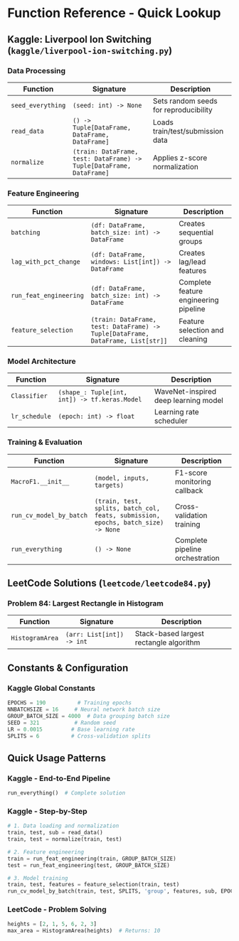 # Function Reference - Quick Lookup

## Kaggle: Liverpool Ion Switching (`kaggle/liverpool-ion-switching.py`)

### Data Processing
| Function | Signature | Description |
|----------|-----------|-------------|
| `seed_everything` | `(seed: int) -> None` | Sets random seeds for reproducibility |
| `read_data` | `() -> Tuple[DataFrame, DataFrame, DataFrame]` | Loads train/test/submission data |
| `normalize` | `(train: DataFrame, test: DataFrame) -> Tuple[DataFrame, DataFrame]` | Applies z-score normalization |

### Feature Engineering
| Function | Signature | Description |
|----------|-----------|-------------|
| `batching` | `(df: DataFrame, batch_size: int) -> DataFrame` | Creates sequential groups |
| `lag_with_pct_change` | `(df: DataFrame, windows: List[int]) -> DataFrame` | Creates lag/lead features |
| `run_feat_engineering` | `(df: DataFrame, batch_size: int) -> DataFrame` | Complete feature engineering pipeline |
| `feature_selection` | `(train: DataFrame, test: DataFrame) -> Tuple[DataFrame, DataFrame, List[str]]` | Feature selection and cleaning |

### Model Architecture
| Function | Signature | Description |
|----------|-----------|-------------|
| `Classifier` | `(shape_: Tuple[int, int]) -> tf.keras.Model` | WaveNet-inspired deep learning model |
| `lr_schedule` | `(epoch: int) -> float` | Learning rate scheduler |

### Training & Evaluation
| Function | Signature | Description |
|----------|-----------|-------------|
| `MacroF1.__init__` | `(model, inputs, targets)` | F1-score monitoring callback |
| `run_cv_model_by_batch` | `(train, test, splits, batch_col, feats, submission, epochs, batch_size) -> None` | Cross-validation training |
| `run_everything` | `() -> None` | Complete pipeline orchestration |

## LeetCode Solutions (`leetcode/leetcode84.py`)

### Problem 84: Largest Rectangle in Histogram
| Function | Signature | Description |
|----------|-----------|-------------|
| `HistogramArea` | `(arr: List[int]) -> int` | Stack-based largest rectangle algorithm |

## Constants & Configuration

### Kaggle Global Constants
```python
EPOCHS = 190          # Training epochs
NNBATCHSIZE = 16     # Neural network batch size  
GROUP_BATCH_SIZE = 4000  # Data grouping batch size
SEED = 321           # Random seed
LR = 0.0015         # Base learning rate
SPLITS = 6          # Cross-validation splits
```

## Quick Usage Patterns

### Kaggle - End-to-End Pipeline
```python
run_everything()  # Complete solution
```

### Kaggle - Step-by-Step
```python
# 1. Data loading and normalization
train, test, sub = read_data()
train, test = normalize(train, test)

# 2. Feature engineering
train = run_feat_engineering(train, GROUP_BATCH_SIZE)
test = run_feat_engineering(test, GROUP_BATCH_SIZE)

# 3. Model training
train, test, features = feature_selection(train, test)
run_cv_model_by_batch(train, test, SPLITS, 'group', features, sub, EPOCHS, NNBATCHSIZE)
```

### LeetCode - Problem Solving
```python
heights = [2, 1, 5, 6, 2, 3]
max_area = HistogramArea(heights)  # Returns: 10
```